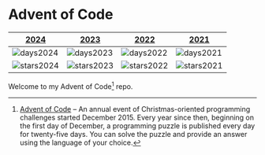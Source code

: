 
# Advent of Code

| [2024](https://github.com/j4velin/adventOfCode/tree/main/src/main/kotlin/aoc2024) | [2023](https://github.com/j4velin/adventOfCode/tree/main/src/main/kotlin/aoc2023) | [2022](https://github.com/j4velin/adventOfCode/tree/main/src/main/kotlin/aoc2022)          | [2021](https://github.com/j4velin/adventOfCode/tree/main/src/main/kotlin/aoc2021)        |
|-----------------------------------------------------------------------------------|-----------------------------------------------------------------------------------|--------------|-------------|
| ![days2024](https://img.shields.io/badge/days%20completed-20-red)                 | ![days2023](https://img.shields.io/badge/days%20completed-22-red)                 | ![days2022](https://img.shields.io/badge/days%20completed-23-red) | ![days2021](https://img.shields.io/badge/days%20completed-21-red) |
| ![stars2024](https://img.shields.io/badge/stars%20⭐-41-yellow)                    | ![stars2023](https://img.shields.io/badge/stars%20⭐-47-yellow)                    | ![stars2022](https://img.shields.io/badge/stars%20⭐-48-yellow)| ![stars2021](https://img.shields.io/badge/stars%20⭐-43-yellow) |



Welcome to my Advent of Code[^aoc] repo.


[^aoc]:
    [Advent of Code][aoc] – An annual event of Christmas-oriented programming challenges started December 2015.
    Every year since then, beginning on the first day of December, a programming puzzle is published every day for twenty-five days.
    You can solve the puzzle and provide an answer using the language of your choice.

[aoc]: https://adventofcode.com
